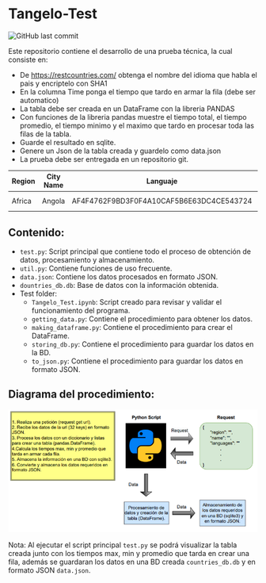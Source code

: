 # Tangelo-Test

![GitHub last commit](https://img.shields.io/github/last-commit/lbetancourthc/Tangelo-Test?style=flat)

Este repositorio contiene el desarrollo de una prueba técnica, la cual consiste en:

* De https://restcountries.com/ obtenga el nombre del idioma que habla el pais y encriptelo con SHA1
* En la columna Time ponga el tiempo que tardo en armar la fila (debe ser automatico)
* La tabla debe ser creada en un DataFrame con la libreria PANDAS
* Con funciones de la libreria pandas muestre el tiempo total, el tiempo promedio, el tiempo minimo y el maximo que tardo en procesar toda las filas de la tabla.
* Guarde el resultado en sqlite.
* Genere un Json de la tabla creada y guardelo como data.json
* La prueba debe ser entregada en un repositorio git.

| Region | City Name | Languaje | Time |
|--------|-----------|-----------|-----------|
| Africa | Angola    | AF4F4762F9BD3F0F4A10CAF5B6E63DC4CE543724 | 0.23 ms |


## Contenido:
* `test.py`: Script principal que contiene todo el proceso de obtención de datos, procesamiento y almacenamiento.
* `util.py`: Contiene funciones de uso frecuente.
* `data.json`: Contiene los datos procesados en formato JSON.
* `dountries_db.db`: Base de datos con la información obtenida.
* Test folder:
  * `Tangelo_Test.ipynb`: Script creado para revisar y validar el funcionamiento del programa.
  * `getting_data.py`: Contiene el procedimiento para obtener los datos.
  * `making_dataframe.py`: Contiene el procedimiento para crear el DataFrame.
  * `storing_db.py`: Contiene el procedimiento para guardar los datos en la BD.
  * `to_json.py`: Contiene el procedimiento para guardar los datos en formato JSON.

## Diagrama del procedimiento:

![image info](Images/Tangelo_flow.png)

Nota: Al ejecutar el script principal `test.py` se podrá visualizar la tabla creada junto con los tiempos max, min y promedio que tarda en crear una fila, además se guardaran los datos en una BD creada `countries_db.db` y en formato JSON `data.json`.
